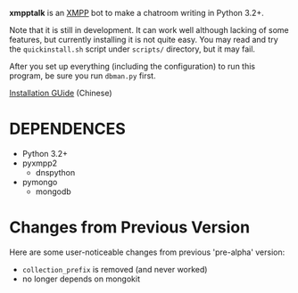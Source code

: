 **xmpptalk** is an [XMPP][XMPP] bot to make a chatroom writing in Python 3.2+.

Note that it is still in development. It can work well although lacking of some
features, but currently installing it is not quite easy. You may read and try
the `quickinstall.sh` script under `scripts/` directory, but it may fail.

After you set up everything (including the configuration) to run this program,
be sure you run `dbman.py` first.

[Installation GUide](http://lilydjwg.is-programmer.com/2013/6/23/setup-an-xmpptalk-based-xmpp-group.39766.html) (Chinese)

DEPENDENCES
===========
* Python 3.2+
* pyxmpp2
  * dnspython
* pymongo
  * mongodb

Changes from Previous Version
===============================
Here are some user-noticeable changes from previous 'pre-alpha' version:

* `collection_prefix` is removed (and never worked)
* no longer depends on mongokit

[XMPP]: http://xmpp.org/
